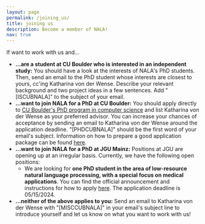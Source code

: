 ```yaml
---
layout: page
permalink: /joining_us/
title: joining us
description: Become a member of NALA!
nav: true
---
```


If want to work with us and...<br>
<ul>
<li> <b>...are a student at CU Boulder who is interested in an independent study:</b> You should have a look at the interests of NALA's PhD students. Then, send an email to the PhD student whose interests are closest to yours, cc'ing Katharina von der Wense. Describe your relevant background and two project ideas in a few sentences. Add "[ISCUBNALA]" to the subject of your email.
<li> <b>...want to join NALA for a PhD at CU Boulder:</b> You should apply directly to <a target="_blank" href="https://www.colorado.edu/cs/admissions/graduate-admissions">CU Boulder's PhD program in computer science</a> and list Katharina von der Wense as your preferred advisor. You can increase your chances of acceptance by sending an email to Katharina von der Wense around the application deadline. "[PHDCUBNALA]" should be the first word of your email's subject. Information on how to prepare a good application package can be found <a target="_blank" href="https://www.colorado.edu/cs/admissions/graduate-admissions/how-apply">here</a>. 
<li> <b>...want to join NALA for a PhD at JGU Mainz:</b> Positions at JGU are opening up at an irregular basis. Currently, we have the following open positions:
    <ul>
    <li> We are looking for <b>one PhD student in the area of low-resource natural language processing, with a special focus on medical applications</b>. You can find the official announcement and instructions for how to apply <a target="_blank" href="/assets/pdf/Jobs/202404_PhDPosition_MAINCE.pdf">here</a>. The application deadline is 05/15/2024. 
    </li>
    </ul>
<li> <b>...neither of the above applies to you:</b> Send an email to Katharina von der Wense with "[MISCCUBNALA]" in your email's subject line to introduce yourself and let us know on what you want to work with us!

